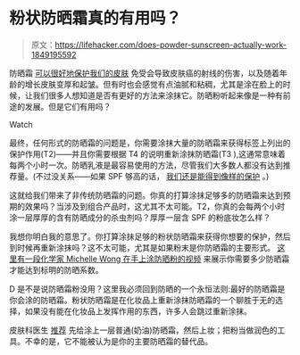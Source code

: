 # 粉状防晒霜真的有用吗？

> 原文：<https://lifehacker.com/does-powder-sunscreen-actually-work-1849195592>

防晒霜 [可以很好地保护我们的皮肤](https://lifehacker.com/ffs-sunscreen-isnt-bad-for-you-1848880914) 免受会导致皮肤癌的射线的伤害，以及随着年龄的增长皮肤变厚和起皱。但有时也会感觉有点油腻和粘稠，尤其是涂在脸上的时候，让我们很多人想知道是否有更好的方法来涂抹它。防晒粉听起来像是一种有前途的发展。但是它们有用吗？

Watch

最终，任何形式的防晒霜的问题是，你需要涂抹大量的防晒霜来获得标签上列出的保护作用(T2)——并且你需要根据 T4 的说明重新涂抹防晒霜(T3 ),这通常意味着每两个小时一次。防晒乳液是最容易使用的方法，尽管我们大多数人都没有达到推荐量。(不过没关系——如果 SPF 够高的话， [我们还是能得到像样的保护](https://lifehacker.com/high-spf-sunscreens-really-are-better-1825667090) 。)

这就给我们带来了非传统防晒霜的问题。你真的打算涂抹足够多的防晒霜来达到预期的效果吗？当涉及到组合产品时，这尤其不太可能。T2，你真的会每两个小时涂一层厚厚的含有防晒成分的杀虫剂吗？厚厚一层含 SPF 的粉底妆怎么样？

我想你明白我的意思了。你打算涂抹足够的粉状防晒霜来获得你想要的保护，然后到时候再重新涂抹吗？这不太可能，尤其是如果粉末是你防晒霜的主要形式。 [这里有一段化学家 Michelle Wong 在手上涂防晒粉的视频](https://www.youtube.com/watch?v=XidXjAD53BU) 来展示你需要多少防晒霜才能达到标明的防晒系数。

D 是不是说防晒霜粉没用？这里我必须回到防晒的一个永恒法则:最好的防晒霜是你会涂的防晒霜。粉状防晒霜是在化妆品上重新涂抹防晒霜的一个聊胜于无的选择，如果没有能在化妆品上发挥作用的东西，许多人会跳过重新涂抹。

皮肤科医生 [推荐](https://www.byrdie.com/powder-sunscreen-5070160) 先给涂上一层普通(奶油)防晒霜，然后上妆；把粉当做润色的工具。不幸的是，它不能被认为是你的主要防晒霜的替代品。